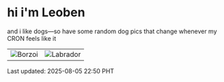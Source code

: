 # hi i'm Leoben

and i like dogs—so have some random dog pics that change whenever my CRON feels like it

|  |  |
|--------|----------|
| ![Borzoi](https://random-dog-vercel.vercel.app/api/random-borzoi?v=1754405422) | ![Labrador](https://random-dog-vercel.vercel.app/api/random-labrador?v=1754405422) |

Last updated: 2025-08-05 22:50 PHT
